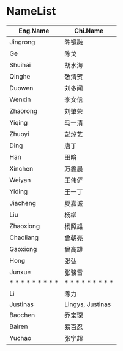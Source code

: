 # NameList
|   Eng.Name    | Chi.Name | 
|---|---| 
| Jingrong  | 陈镜融 |
| Ge  |  陈戈 | 
| Shuihai  | 胡水海 |
| Qinghe  | 敬清贺 |
| Duowen  | 刘多闻 |
| Wenxin  | 李文信 |
| Zhaorong  | 刘肇荣 |
| Yiqing | 马一清 |
| Zhuoyi | 彭焯艺 | 
| Ding  |  唐丁 | 
| Han  |  田晗 | 
| Xinchen  | 万鑫晨 |
| Weiyan | 王伟俨 |
| Yiding  | 王一丁 |
| Jiacheng  | 夏嘉诚 |
| Liu  |  杨柳 | 
| Zhaoxiong  | 杨照雄 |
| Chaoliang  | 曾朝亮 |
| Gaoxiong  | 曾高雄 |
| Hong  |  张弘 | 
| Junxue  | 张骏雪 |
| * * * * * * * * *  | * * * * * * * * *  |
| Li | 陈力 | 
| Justinas | Lingys, Justinas  | 
| Baochen | 乔宝琛 | 
| Bairen | 易百忍 | 
| Yuchao | 张宇超 | 

